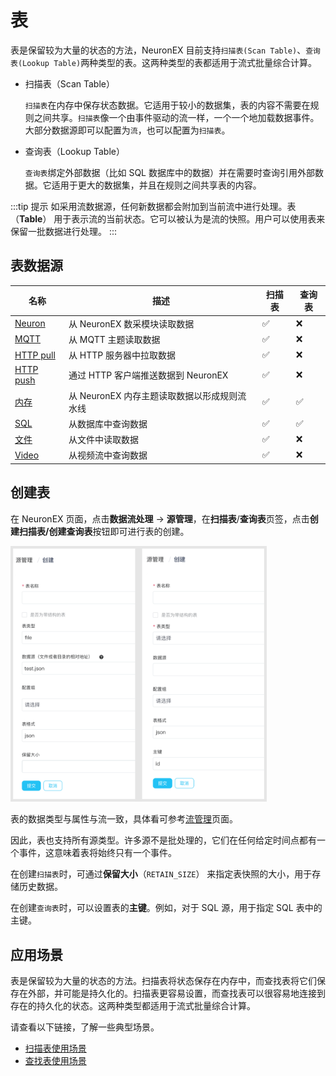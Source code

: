 # 表

表是保留较为大量的状态的方法，NeuronEX 目前支持`扫描表(Scan Table)`、`查询表(Lookup Table)`两种类型的表。这两种类型的表都适用于流式批量综合计算。

- 扫描表（Scan Table）

    `扫描表`在内存中保存状态数据。它适用于较小的数据集，表的内容不需要在规则之间共享。`扫描表`像一个由事件驱动的流一样，一个一个地加载数据事件。大部分数据源即可以配置为`流`，也可以配置为`扫描表`。
- 查询表（Lookup Table）

    `查询表`绑定外部数据（比如 SQL 数据库中的数据）并在需要时查询引用外部数据。它适用于更大的数据集，并且在规则之间共享表的内容。

:::tip 提示
如采用流数据源，任何新数据都会附加到当前流中进行处理。表 （**Table**） 用于表示流的当前状态。它可以被认为是流的快照。用户可以使用表来保留一批数据进行处理。
:::

## 表数据源

| 名称                        | 描述                                    | 扫描表 | 查询表 |
| --------------------------- | ----------------------------------  | ------ | ------ |
| [Neuron](./neuron.md)       | 从 NeuronEX 数采模块读取数据             | ✅      |❌    |
| [MQTT](./mqtt.md)           | 从 MQTT 主题读取数据                         | ✅    | ❌    |
| [HTTP pull](./http_pull.md) | 从 HTTP 服务器中拉取数据                      | ✅    | ❌    |
| [HTTP push](./http_push.md) | 通过 HTTP 客户端推送数据到 NeuronEX        | ✅   | ❌     |
| [内存](./memory.md)         | 从 NeuronEX 内存主题读取数据以形成规则流水线   | ✅      | ✅     |
| [SQL](./sql.md)         | 从数据库中查询数据                          | ✅      | ✅|
| [文件](./file.md)           | 从文件中读取数据                             | ✅    | ❌    |
| [Video](./video.md)         | 从视频流中查询数据                       | ✅   | ❌    |


## 创建表

在 NeuronEX 页面，点击**数据流处理** -> **源管理**，在**扫描表**/**查询表**页签，点击**创建扫描表/创建查询表**按钮即可进行表的创建。

<img src="./_assets/tables.png" alt="tables" style="zoom:40%;" />

表的数据类型与属性与流一致，具体看可参考[流管理](./stream.md)页面。

因此，表也支持所有源类型。许多源不是批处理的，它们在任何给定时间点都有一个事件，这意味着表将始终只有一个事件。

在创建`扫描表`时，可通过**保留大小**（`RETAIN_SIZE`） 来指定表快照的大小，用于存储历史数据。

在创建`查询表`时，可以设置表的**主键**。例如，对于 SQL 源，用于指定 SQL 表中的主键。


## 应用场景

表是保留较为大量的状态的方法。扫描表将状态保存在内存中，而查找表将它们保存在外部，并可能是持久化的。扫描表更容易设置，而查找表可以很容易地连接到存在的持久化的状态。这两种类型都适用于流式批量综合计算。

请查看以下链接，了解一些典型场景。

- [扫描表使用场景](scan.md)
- [查找表使用场景](lookup.md)